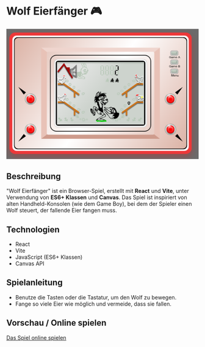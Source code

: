 # Wolf Eierfänger 🎮

![Spiel Vorschau](/preview.png)

## Beschreibung
"Wolf Eierfänger" ist ein Browser-Spiel, erstellt mit **React** und **Vite**, unter Verwendung von **ES6+ Klassen** und **Canvas**. Das Spiel ist inspiriert von alten Handheld-Konsolen (wie dem Game Boy), bei dem der Spieler einen Wolf steuert, der fallende Eier fangen muss.

## Technologien
- React  
- Vite  
- JavaScript (ES6+ Klassen)  
- Canvas API  

## Spielanleitung
- Benutze die Tasten oder die Tastatur, um den Wolf zu bewegen.  
- Fange so viele Eier wie möglich und vermeide, dass sie fallen.  

## Vorschau / Online spielen
[Das Spiel online spielen](https://my-game-fqafnhybp-nathalys-projects-00e3c987.vercel.app)


